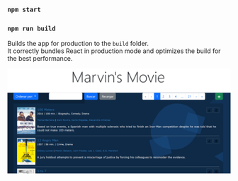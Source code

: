 




### `npm start`



### `npm run build`

Builds the app for production to the `build` folder.<br>
It correctly bundles React in production mode and optimizes the build for the best performance.

![Alt text](image-1.png)
